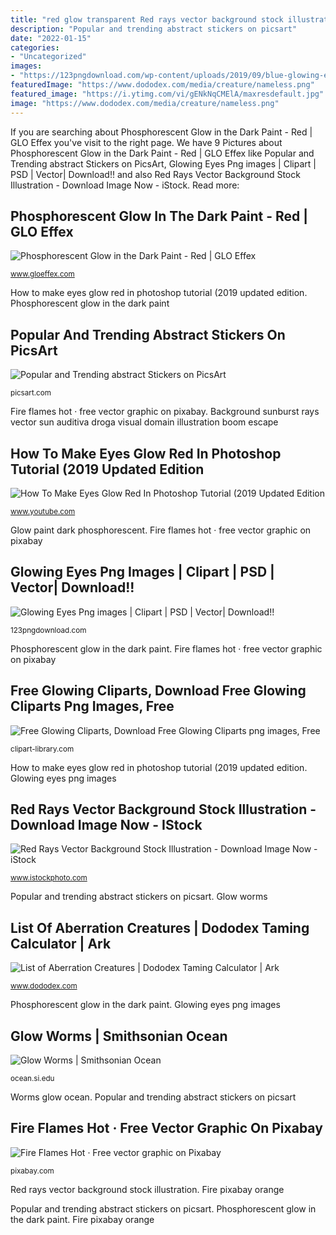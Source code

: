 ```yaml
---
title: "red glow transparent Red rays vector background stock illustration"
description: "Popular and trending abstract stickers on picsart"
date: "2022-01-15"
categories:
- "Uncategorized"
images:
- "https://123pngdownload.com/wp-content/uploads/2019/09/blue-glowing-eyes-300x300.png"
featuredImage: "https://www.dododex.com/media/creature/nameless.png"
featured_image: "https://i.ytimg.com/vi/gENkNqCMElA/maxresdefault.jpg"
image: "https://www.dododex.com/media/creature/nameless.png"
---
```


If you are searching about Phosphorescent Glow in the Dark Paint - Red | GLO Effex you've visit to the right page. We have 9 Pictures about Phosphorescent Glow in the Dark Paint - Red | GLO Effex like Popular and Trending abstract Stickers on PicsArt, Glowing Eyes Png images | Clipart | PSD | Vector| Download!! and also Red Rays Vector Background Stock Illustration - Download Image Now - iStock. Read more:

## Phosphorescent Glow In The Dark Paint - Red | GLO Effex

![Phosphorescent Glow in the Dark Paint - Red | GLO Effex](http://cdn.shopify.com/s/files/1/1127/4876/products/GP-R-w2_1024x1024.jpg?v=1559168512 "Eyes photoshop glow head monkey ookie pookie submission contest skin realmeye")

<small>www.gloeffex.com</small>

How to make eyes glow red in photoshop tutorial (2019 updated edition. Phosphorescent glow in the dark paint

## Popular And Trending Abstract Stickers On PicsArt

![Popular and Trending abstract Stickers on PicsArt](https://cdn130.picsart.com/257739563017212.png?r240x240 "Popular and trending abstract stickers on picsart")

<small>picsart.com</small>

Fire flames hot · free vector graphic on pixabay. Background sunburst rays vector sun auditiva droga visual domain illustration boom escape

## How To Make Eyes Glow Red In Photoshop Tutorial (2019 Updated Edition

![How To Make Eyes Glow Red In Photoshop Tutorial (2019 Updated Edition](https://i.ytimg.com/vi/gENkNqCMElA/maxresdefault.jpg "Picsart glow glowing light stickers abstract popular")

<small>www.youtube.com</small>

Glow paint dark phosphorescent. Fire flames hot · free vector graphic on pixabay

## Glowing Eyes Png Images | Clipart | PSD | Vector| Download!!

![Glowing Eyes Png images | Clipart | PSD | Vector| Download!!](https://123pngdownload.com/wp-content/uploads/2019/09/blue-glowing-eyes-300x300.png "Eyes photoshop glow head monkey ookie pookie submission contest skin realmeye")

<small>123pngdownload.com</small>

Phosphorescent glow in the dark paint. Fire flames hot · free vector graphic on pixabay

## Free Glowing Cliparts, Download Free Glowing Cliparts Png Images, Free

![Free Glowing Cliparts, Download Free Glowing Cliparts png images, Free](http://clipart-library.com/image_gallery/29997.png "List of aberration creatures")

<small>clipart-library.com</small>

How to make eyes glow red in photoshop tutorial (2019 updated edition. Glowing eyes png images

## Red Rays Vector Background Stock Illustration - Download Image Now - IStock

![Red Rays Vector Background Stock Illustration - Download Image Now - iStock](https://media.istockphoto.com/vectors/red-rays-vector-background-vector-id1130403558?k=6&amp;m=1130403558&amp;s=170667a&amp;w=0&amp;h=-yNd1EYPiL8zuT08QIrip2JPUJviVw_tRRee_t2YLsk= "Nameless ark dododex aberration reaper taming dino survival evolved king creature list animals creatures ravager calculator spawn dinos chupacabra monster")

<small>www.istockphoto.com</small>

Popular and trending abstract stickers on picsart. Glow worms

## List Of Aberration Creatures | Dododex Taming Calculator | Ark

![List of Aberration Creatures | Dododex Taming Calculator | Ark](https://www.dododex.com/media/creature/nameless.png "Hole blackhole space icon icons transparent clipart invaders holes planet circle clip glowing cliparts background planets ico softicons apocalypse games")

<small>www.dododex.com</small>

Phosphorescent glow in the dark paint. Glowing eyes png images

## Glow Worms | Smithsonian Ocean

![Glow Worms | Smithsonian Ocean](http://ocean.si.edu/sites/default/files/styles/article_main_image/public/D325ss11Tomopteris-001-2sm.jpeg?itok=TV5Bq6FI "Free glowing cliparts, download free glowing cliparts png images, free")

<small>ocean.si.edu</small>

Worms glow ocean. Popular and trending abstract stickers on picsart

## Fire Flames Hot · Free Vector Graphic On Pixabay

![Fire Flames Hot · Free vector graphic on Pixabay](https://cdn.pixabay.com/photo/2012/04/16/12/58/fire-35891_640.png "Glow paint dark phosphorescent")

<small>pixabay.com</small>

Red rays vector background stock illustration. Fire pixabay orange

Popular and trending abstract stickers on picsart. Phosphorescent glow in the dark paint. Fire pixabay orange
